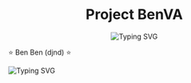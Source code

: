 <div align="center">

# Project BenVA

<img src="https://readme-typing-svg.herokuapp.com?font=Dancing+Script&size=30&duration=4000&color=B6477B&center=true&vCenter=true&width=600&lines=Welcome+to+my+project;This+is+a+blinking+text+effect;Made+with+love+%E2%9D%A4%EF%B8%8F;Hope+you+enjoy+it!" alt="Typing SVG" />

</div>



<span class="blink">⭐ Ben Ben (djnd) ⭐</span>

![Typing SVG](https://readme-typing-svg.herokuapp.com?font=Fira+Code&size=24&pause=1000&color=F70000&background=FFFFFF00&width=435&lines=This+is+a+blinking+text+using+SVG)

